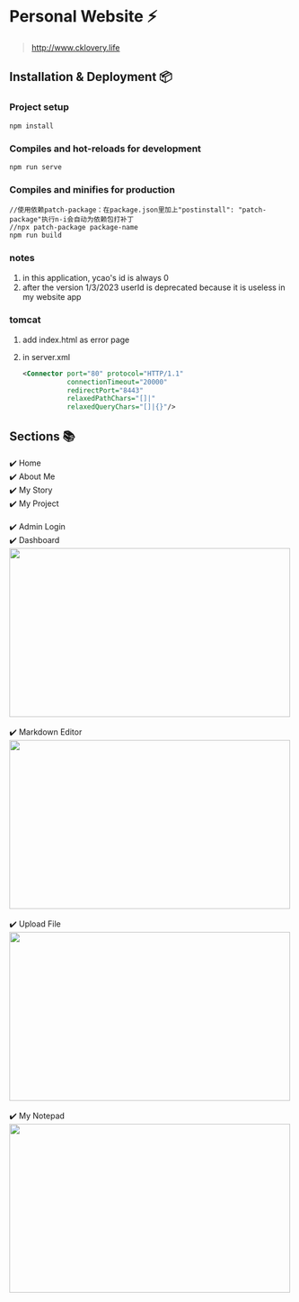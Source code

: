 # Personal Website ⚡️ 

> http://www.cklovery.life

## Installation & Deployment 📦

### Project setup

```
npm install
```

### Compiles and hot-reloads for development

```
npm run serve
```

### Compiles and minifies for production

```
//使用依赖patch-package：在package.json里加上"postinstall": "patch-package"执行n-i会自动为依赖包打补丁
//npx patch-package package-name
npm run build
```

### notes

1. in this application, ycao's id is always 0
2. after the version 1/3/2023 userId is deprecated because it is useless in my website app

### tomcat

1. add index.html as error page

2. in server.xml

   ```xml
   <Connector port="80" protocol="HTTP/1.1"
              connectionTimeout="20000"
              redirectPort="8443" 
              relaxedPathChars="[]|"
              relaxedQueryChars="[]|{}"/>
   ```

## Sections 📚

✔️ Home\
✔️ About Me\
✔️ My Story\
✔️ My Project\
\
✔️ Admin Login\
✔️ Dashboard\
<img src="http://assets.cklovery.life/2023/04/13154655-dashboard.png"  width="500" height="300">\
\
✔️ Markdown Editor\
<img src="http://assets.cklovery.life/2023/04/13154652-markdown.png"  width="500" height="300">\
\
✔️ Upload File\
<img src="http://assets.cklovery.life/2023/04/13154637-upload.png"  width="500" height="300">\
\
✔️ My Notepad\
<img src="http://assets.cklovery.life/2023/04/13154678-notepad.png"  width="500" height="300">
